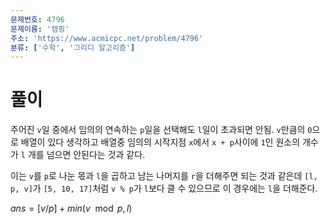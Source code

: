 ```yaml
---
문제번호: 4796
문제이름: '캠핑'
주소: 'https://www.acmicpc.net/problem/4796'
분류: ['수학', '그리디 알고리즘']
---
```


# 풀이

주어진 `v`일 중에서 임의의 연속하는 `p`일을 선택해도 `l`일이 초과되면 안됨.
`v`만큼의 `0`으로 배열이 있다 생각하고 배열중 임의의 시작지점 `x`에서 `x + p`사이에
`1`인 원소의 개수가 `l` 개를 넘으면 안된다는 것과 같다.

이는 `v`를 `p`로 나눈 몫과 `l`을 곱하고 남는 나머지를 `r`을 더해주면 되는 것과 같은데 `[l, p, v]`가 `[5, 10, 17]`처럼 `v % p`가 `l`보다 클 수 있으므로 이 경우에는 `l`을 더해준다.

$ans = [v / p] + min(v \mod p, l)$